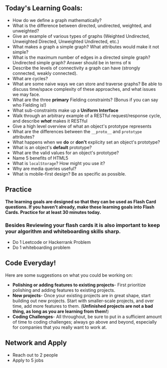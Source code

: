 ## Today's Learning Goals:

- How do we define a graph mathematically?
- What is the difference between directed, undirected, weighted, and unweighted?
- Give an example of various types of graphs (Weighted Undirected, Unweighted Directed, Unweighted Undirected, etc.)
- What makes a graph a simple graph? What attributes would make it not simple?
- What is the maximum number of edges in a directed simple graph? Undirected simple graph? Answer should be in terms of `N`
- Describe the levels of connectivity a graph can have (strongly connected, weakly connected).
- What are cycles?
- What are some naive ways we can store and traverse graphs? Be able to discuss time/space complexity of these approaches, and what issues we may face.  
- What are the three **primary** Fielding constraints? (Bonus if you can say who Fielding is!)
- What sub-constraints make up a **Uniform Interface**
- Walk through an arbitrary example of a RESTful request/response cycle, and describe _**what**_ makes it RESTful
- Give a high level overview of what an object's prototype represents
- What are the differences between the `__proto__` and `prototype` attributes?
- What happens when we **do** or **don't** explicity set an object's prototype?
- What is an object's **default** prototype?
- What are the valid values for an object's prototype?
- Name 5 benefits of HTML5
- What is `localStorage`? How might you use it?
- Why are media queries useful?
- What is mobile-first design? Be as specific as possible.

## Practice

**The learning goals are designed so that they can be used as Flash Card questions. If you haven't already, make these learning goals into Flash Cards. Practice for at least 30 minutes today.**

### Besides Reviewing your flash cards it is also important to keep your algorithm and whiteboarding skills sharp. 
* Do 1 Leetcode or Hackerrank Problem
* Do 1 whiteboarding problem

## Code Everyday!

Here are some suggestions on what you could be working on:

* **Polishing or adding features to existing projects**- First prioritize polishing and adding features to existing projects.
* **New projects**- Once your existing projects are in great shape, start building out new projects. Start with smaller-scale projects, and over time, add more features to them. (**Unfinished projects are not a bad thing, as long as you are learning from them!**)
* **Coding Challenges**- All throughout, be sure to put in a sufficient amount of time to coding challenges; always go above and beyond, especially for companies that you really want to work at.

## Network and Apply

* Reach out to 2 people
* Apply to 5 jobs

